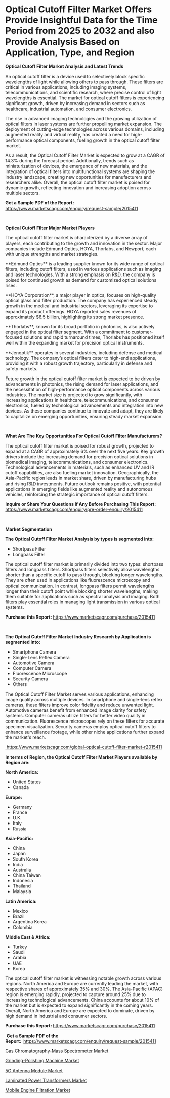 <p><h1>Optical Cutoff Filter Market Offers Provide Insightful Data for the Time Period from 2025 to 2032 and also Provide Analysis Based on Application, Type, and Region</h1></p><p><strong>Optical Cutoff Filter Market Analysis and Latest Trends</strong></p>
<p><p>An optical cutoff filter is a device used to selectively block specific wavelengths of light while allowing others to pass through. These filters are critical in various applications, including imaging systems, telecommunications, and scientific research, where precise control of light wavelengths is essential. The market for optical cutoff filters is experiencing significant growth, driven by increasing demand in sectors such as healthcare, industrial automation, and consumer electronics. </p><p>The rise in advanced imaging technologies and the growing utilization of optical filters in laser systems are further propelling market expansion. The deployment of cutting-edge technologies across various domains, including augmented reality and virtual reality, has created a need for high-performance optical components, fueling growth in the optical cutoff filter market. </p><p>As a result, the Optical Cutoff Filter Market is expected to grow at a CAGR of 14.3% during the forecast period. Additionally, trends such as miniaturization of devices, the emergence of new materials, and the integration of optical filters into multifunctional systems are shaping the industry landscape, creating new opportunities for manufacturers and researchers alike. Overall, the optical cutoff filter market is poised for dynamic growth, reflecting innovation and increasing adoption across multiple sectors.</p></p>
<p><strong>Get a Sample PDF of the Report:&nbsp;</strong> <a href="https://www.marketscagr.com/enquiry/request-sample/2015411?utm_campaign=3001&utm_medium=2&utm_source=Github&utm_content=ia&utm_term=29032025&utm_id=optical-cutoff-filter">https://www.marketscagr.com/enquiry/request-sample/2015411</a></p>
<p>&nbsp;</p>
<p><strong>Optical Cutoff Filter Major Market Players</strong></p>
<p><p>The optical cutoff filter market is characterized by a diverse array of players, each contributing to the growth and innovation in the sector. Major companies include Edmund Optics, HOYA, Thorlabs, and Newport, each with unique strengths and market strategies.</p><p>**Edmund Optics** is a leading supplier known for its wide range of optical filters, including cutoff filters, used in various applications such as imaging and laser technologies. With a strong emphasis on R&D, the company is poised for continued growth as demand for customized optical solutions rises.</p><p>**HOYA Corporation**, a major player in optics, focuses on high-quality optical glass and filter production. The company has experienced steady growth in the medical and industrial sectors, leveraging its expertise to expand its product offerings. HOYA reported sales revenues of approximately $6.5 billion, highlighting its strong market presence.</p><p>**Thorlabs**, known for its broad portfolio in photonics, is also actively engaged in the optical filter segment. With a commitment to customer-focused solutions and rapid turnaround times, Thorlabs has positioned itself well within the expanding market for precision optical instruments.</p><p>**Jenoptik** operates in several industries, including defense and medical technology. The company’s optical filters cater to high-end applications, providing it with a robust growth trajectory, particularly in defense and safety markets.</p><p>Future growth in the optical cutoff filter market is expected to be driven by advancements in photonics, the rising demand for laser applications, and the necessitation of high-performance optical components across various industries. The market size is projected to grow significantly, with increasing applications in healthcare, telecommunications, and consumer electronics, fueled by technological advancements and integration into new devices. As these companies continue to innovate and adapt, they are likely to capitalize on emerging opportunities, ensuring steady market expansion.</p></p>
<p>&nbsp;</p>
<p><strong>What Are The Key Opportunities For Optical Cutoff Filter Manufacturers?</strong></p>
<p><p>The optical cutoff filter market is poised for robust growth, projected to expand at a CAGR of approximately 6% over the next five years. Key growth drivers include the increasing demand for precision optical solutions in biomedical imaging, telecommunications, and consumer electronics. Technological advancements in materials, such as enhanced UV and IR cutoff capabilities, are also fueling market innovation. Geographically, the Asia-Pacific region leads in market share, driven by manufacturing hubs and rising R&D investments. Future outlook remains positive, with potential applications in emerging fields like augmented reality and autonomous vehicles, reinforcing the strategic importance of optical cutoff filters.</p></p>
<p><strong>Inquire or Share Your Questions If Any Before Purchasing This Report:</strong> <a href="https://www.marketscagr.com/enquiry/pre-order-enquiry/2015411?utm_campaign=3001&utm_medium=2&utm_source=Github&utm_content=ia&utm_term=29032025&utm_id=optical-cutoff-filter">https://www.marketscagr.com/enquiry/pre-order-enquiry/2015411</a></p>
<p>&nbsp;</p>
<p><strong>Market Segmentation</strong></p>
<p><strong>The Optical Cutoff Filter Market Analysis by types is segmented into:</strong></p>
<p><ul><li>Shortpass Filter</li><li>Longpass Filter</li></ul></p>
<p><p>The optical cutoff filter market is primarily divided into two types: shortpass filters and longpass filters. Shortpass filters selectively allow wavelengths shorter than a specific cutoff to pass through, blocking longer wavelengths. They are often used in applications like fluorescence microscopy and optical communication. In contrast, longpass filters permit wavelengths longer than their cutoff point while blocking shorter wavelengths, making them suitable for applications such as spectral analysis and imaging. Both filters play essential roles in managing light transmission in various optical systems.</p></p>
<p><strong>Purchase this Report:&nbsp;</strong><a href="https://www.marketscagr.com/purchase/2015411?utm_campaign=3001&utm_medium=2&utm_source=Github&utm_content=ia&utm_term=29032025&utm_id=optical-cutoff-filter">https://www.marketscagr.com/purchase/2015411</a></p>
<p>&nbsp;</p>
<p><strong>The Optical Cutoff Filter Market Industry Research by Application is segmented into:</strong></p>
<p><ul><li>Smartphone Camera</li><li>Single-Lens Reflex Camera</li><li>Automotive Camera</li><li>Computer Camera</li><li>Fluorescence Microscope</li><li>Security Camera</li><li>Others</li></ul></p>
<p><p>The Optical Cutoff Filter Market serves various applications, enhancing image quality across multiple devices. In smartphone and single-lens reflex cameras, these filters improve color fidelity and reduce unwanted light. Automotive cameras benefit from enhanced image clarity for safety systems. Computer cameras utilize filters for better video quality in communication. Fluorescence microscopes rely on these filters for accurate specimen visualization. Security cameras employ optical cutoff filters to enhance surveillance footage, while other niche applications further expand the market's reach.</p></p>
<p><a href="https://www.marketscagr.com/global-optical-cutoff-filter-market-r2015411?utm_campaign=3001&utm_medium=2&utm_source=Github&utm_content=ia&utm_term=29032025&utm_id=optical-cutoff-filter">&nbsp;https://www.marketscagr.com/global-optical-cutoff-filter-market-r2015411</a></p>
<p><strong>In terms of Region, the Optical Cutoff Filter Market Players available by Region are:</strong></p>
<p>
    <p> <strong> North America: </strong>
        <ul>
            <li>United States</li>
            <li>Canada</li>
        </ul>
        </p> 
    <p> <strong> Europe: </strong>
        <ul>
            <li>Germany</li>
            <li>France</li>
            <li>U.K.</li>
            <li>Italy</li>
            <li>Russia</li>
        </ul>
        </p> 
    <p> <strong> Asia-Pacific: </strong>
        <ul>
            <li>China</li>
            <li>Japan</li>
            <li>South Korea</li>
            <li>India</li>
            <li>Australia</li>
            <li>China Taiwan</li>
            <li>Indonesia</li>
            <li>Thailand</li>
            <li>Malaysia</li>
        </ul>
        </p> 
    <p> <strong> Latin America: </strong>
        <ul>
            <li>Mexico</li>
            <li>Brazil</li>
            <li>Argentina Korea</li>
            <li>Colombia</li>
        </ul>
        </p> 
    <p> <strong> Middle East & Africa: </strong>
        <ul>
            <li>Turkey</li>
            <li>Saudi</li>
            <li>Arabia</li>
            <li>UAE</li>
            <li>Korea</li>
        </ul>
    </p>
    </p>
<p><p>The optical cutoff filter market is witnessing notable growth across various regions. North America and Europe are currently leading the market, with respective shares of approximately 35% and 30%. The Asia-Pacific (APAC) region is emerging rapidly, projected to capture around 25% due to increasing technological advancements. China accounts for about 10% of the market but is expected to expand significantly in the coming years. Overall, North America and Europe are expected to dominate, driven by high demand in industrial and consumer sectors.</p></p>
<p><strong>Purchase this Report: </strong><a href="https://www.marketscagr.com/purchase/2015411?utm_campaign=3001&utm_medium=2&utm_source=Github&utm_content=ia&utm_term=29032025&utm_id=optical-cutoff-filter">https://www.marketscagr.com/purchase/2015411</a></p>
<p>&nbsp;<strong>Get a Sample PDF of the Report:&nbsp;&nbsp;</strong><a href="https://www.marketscagr.com/enquiry/request-sample/2015411?utm_campaign=3001&utm_medium=2&utm_source=Github&utm_content=ia&utm_term=29032025&utm_id=optical-cutoff-filter">https://www.marketscagr.com/enquiry/request-sample/2015411</a></p>
<p><strong></strong></p>
<p><p><a href="https://www.linkedin.com/pulse/detailed-report-gas-chromatography-mass-spectrometer-market-ft6gf?utm_campaign=3001&utm_medium=2&utm_source=Github&utm_content=ia&utm_term=29032025&utm_id=optical-cutoff-filter">Gas Chromatography-Mass Spectrometer Market</a></p><p><a href="https://www.linkedin.com/pulse/projected-growth-grinding-polishing-machine-market-anticipating-pwu7f?utm_campaign=3001&utm_medium=2&utm_source=Github&utm_content=ia&utm_term=29032025&utm_id=optical-cutoff-filter">Grinding-Polishing Machine Market</a></p><p><a href="https://github.com/amoakuolaopa/Market-Research-Report-List-1/blob/main/5g-antenna-module-market.md?utm_campaign=3001&utm_medium=2&utm_source=Github&utm_content=ia&utm_term=29032025&utm_id=optical-cutoff-filter">5G Antenna Module Market</a></p><p><a href="https://www.linkedin.com/pulse/competitive-landscape-analysis-laminated-power-transformers-kiamf?utm_campaign=3001&utm_medium=2&utm_source=Github&utm_content=ia&utm_term=29032025&utm_id=optical-cutoff-filter">Laminated Power Transformers Market</a></p><p><a href="https://www.linkedin.com/pulse/factors-affecting-mobile-engine-filtrationmarket-growth-xjfaf?utm_campaign=3001&utm_medium=2&utm_source=Github&utm_content=ia&utm_term=29032025&utm_id=optical-cutoff-filter">Mobile Engine Filtration Market</a></p></p>